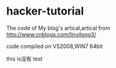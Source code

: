 hacker-tutorial
===============

The code of My blog's artical,artical from http://www.cnblogs.com/linyilong3/

code compiled on VS2008,WIN7 64bit

this is没有 test